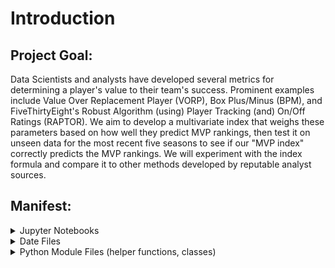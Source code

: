 # **Introduction**

## **Project Goal**:
Data Scientists and analysts have developed several metrics for determining a player's value to their team's success. Prominent examples include Value Over Replacement Player (VORP), Box Plus/Minus (BPM), and FiveThirtyEight's Robust Algorithm (using) Player Tracking (and) On/Off Ratings (RAPTOR)​. We aim to develop a multivariate index that weighs these parameters based on how well they predict MVP rankings, then test it on unseen data for the most recent five seasons to see if our "MVP index" correctly predicts the MVP rankings.​ We will experiment with the index formula and compare it to other methods developed by reputable analyst sources.

## **Manifest**:

<details>
<summary>Jupyter Notebooks</summary>

- #### FeatureSelection.ipynb:

Feature Selection notebook where we use the `preprocess_and_train` function from `preptrain.py` and ensemble the methods to generate the best 10 features.
  
- #### DataCleaning_EDA.ipynb:
  
Exploratory notebook where the data is cleaned; includes some basic EDA.

- #### Models.ipynb:

Modeling notebook where we use the selected features (from `df_selected.csv`) to train and evaluate a range of models and extract their feature importance. These results will inform how we weight features in the index.
</details>

<details>
<summary>Date Files</summary>

- #### df_clean.csv:
  
Main .csv file used for training and validation.

- #### df_last.csv:
  
Testing .csv file for examining model performance on last 5 seasons (2018-22).

- #### df_selected.csv:

Selected features .csv containing the subset of predictor variables.  

- #### mvp_data.csv:  

Initial NBA mvp data set. Reduced in MVP.ipynb code to essential rows and columns of study.
</details>

<details>
<summary>Python Module Files (helper functions, classes)</summary>

- #### pltcorrheatmap.py:
  
Custom function for generating correlation heat maps as we determine feature importance.

- #### preptrain.py:
  
Custom function/pipeline for preprocessing and feature selection; you can see descriptions for each step in the process using the dropdown menu below:

  - Defining Numeric Columns (Excluding "Pos"):

  This step identifies the numeric columns in the input DataFrame `df`, excluding the column labeled "Pos" for player position.

  - Splitting Data into Training and Testing Sets:

  Splits the input data into training and testing sets using the `train_test_split` function from `scikit-learn`.

  - Defining Preprocessing Steps:

  Defines the preprocessing steps using pipelines. For numeric features, we impute missing values with the median value and then scale the features   using standardization (subtracting the mean and dividing by the standard deviation). For categorical features (specifically "Pos"), we apply one-  hot encoding while ignoring unknown categories.

  - Preprocessing Training and Testing Data:

  Applies the preprocessing separately to the training and testing datasets using the `fit_transform` and `transform` methods of the     `ColumnTransformer`.

  - Extracting Feature Names:

  Extracts the feature names from the `ColumnTransformer` object. This step removes any prefixes such as "num__" or "cat__".

  - Filter Method - SelectKBest:

  Uses SelectKBest with ANOVA F-value to select the top 10 features based on their scores. These scores represent the strength of the relationship   between each feature and the target variable.

  - Wrapper Method 1 - Random Forest Feature Importance:

  Trains a Random Forest Regressor on the preprocessed training data to determine feature importance and selects the top 10 features with the     highest feature importance scores.

  - Embedded Method - L1-based feature selection using Lasso:

  LassoCV (Lasso Cross-validation) is employed to perform L1-based feature selection. It iteratively fits Lasso models with different   regularization strengths (alphas) and selects features based on non-zero coefficients.

  - Performs Principal Component Analysis (PCA):

  Performs PCA to reduce the dimensionality of the data and select the top 10 principal components as features.

  - Stability Selection with Lasso:
  Uses Stability Selection with Lasso to select features. We apply LassoCV within SelectFromModel to select features based on stability across   multiple Lasso models.

  - Recursive Feature Elimination with Cross-Validation (RFECV):

  Applies RFECV, a wrapper method that recursively selects features by recursively training the model and selecting the best-performing subset of   features through cross-validation.

  - Wrapper Method 2 - Gradient Boosting Machine Feature Importance

  Trains a Gradient Boosting Machine model on the preprocessed training data to determine feature importance and selects the top 10 features with   the highest feature importance scores.

  - Embedded Method 2 - Support Vector Regressor

  Uses Support Vector Regressor (SVR) within SelectFromModel to perform embedded feature selection. Features are selected based on the coefficients   obtained from the SVR model.

  - Preparing Final Data for Training:

  Extracts the selected features from the preprocessed training and testing data and prepares the final datasets (X_train, X_test, y_train, y_test)   for model training and evaluation.

- Returning Results:

The function returns various components: the selected features from each method (features_filter, features_wrapper, features_embedded), the names of the selected features (feature_names), and the preprocessed training and testing data along with their corresponding labels.
</details>
